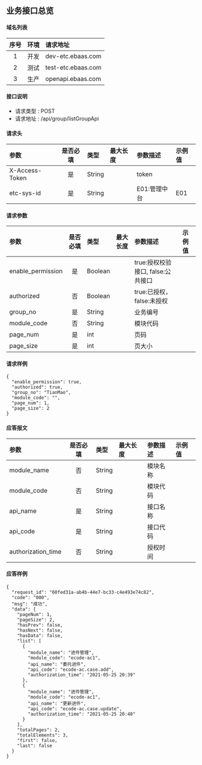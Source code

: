 ## 业务接口总览

#### 域名列表

| 序号  | 环境  | 请求地址           |
| :---: | :---: | :----------------- |
|   1   | 开发  | dev-etc.ebaas.com  |
|   2   | 测试  | test-etc.ebaas.com |
|   3   | 生产  | openapi.ebaas.com  |

#### 接口说明

* 请求类型 : POST
* 请求地址 : /api/group/listGroupApi

#### 请求头
| 参数           | 是否必填 | 类型   | 最大长度 | 参数描述     | 示例值 |
| :------------- | :------: | :----- | :------- | :----------- | :----- |
| X-Access-Token |    是    | String |          | token        |        |
| etc-sys-id     |    是    | String |          | E01:管理中台 | E01    |

#### 请求参数
| 参数              | 是否必填 | 类型    | 最大长度 | 参数描述                          | 示例值 |
| :---------------- | :------: | :------ | :------- | :-------------------------------- | :----- |
| enable_permission |    是    | Boolean |          | true:授权校验接口, false:公共接口 |        |
| authorized        |    否    | Boolean |          | true:已授权，false:未授权         |        |
| group_no          |    是    | String  |          | 业务编号                          |        |
| module_code       |    否    | String  |          | 模块代码                          |        |
| page_num          |    是    | int     |          | 页码                              |        |
| page_size         |    是    | int     |          | 页大小                            |        |

#### 请求样例

```
{
  "enable_permission": true,
  "authorized": true,
  "group_no": "TianMao",
  "module_code": "",
  "page_num": 1,
  "page_size": 2
}
```

#### 应答报文

| 参数               | 是否必填 | 类型   | 最大长度 | 参数描述 | 示例值 |
| :----------------- | :------: | :----- | :------- | :------- | :----- |
| module_name        |    否    | String |          | 模块名称 |        |
| module_code        |    否    | String |          | 模块代码 |        |
| api_name           |    是    | String |          | 接口名称 |        |
| api_code           |    是    | String |          | 接口代码 |        |
| authorization_time |    否    | String |          | 授权时间 |        |


#### 应答样例

```
{
  "request_id": "60fed31a-ab4b-44e7-bc33-c4e493e74c82",
  "code": "000",
  "msg": "成功",
  "data": {
    "pageNum": 1,
    "pageSize": 2,
    "hasPrev": false,
    "hasNext": false,
    "hasData": false,
    "list": [
      {
        "module_name": "进件管理",
        "module_code": "ecode-ac1",
        "api_name": "委托进件",
        "api_code": "ecode-ac.case.add",
        "authorization_time": "2021-05-25 20:39"
      },
      {
        "module_name": "进件管理",
        "module_code": "ecode-ac1",
        "api_name": "更新进件",
        "api_code": "ecode-ac.case.update",
        "authorization_time": "2021-05-25 20:40"
      }
    ],
    "totalPages": 2,
    "totalElements": 3,
    "first": false,
    "last": false
  }
}


```
